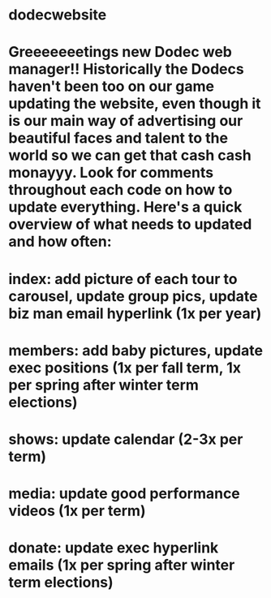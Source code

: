 # dodecwebsite
# Greeeeeeetings new Dodec web manager!! Historically the Dodecs haven't been too on our game updating the website, even though it is our main way of advertising our beautiful faces and talent to the world so we can get that cash cash monayyy.  Look for comments throughout each code on how to update everything.  Here's a quick overview of what needs to updated and how often:
# index: add picture of each tour to carousel, update group pics, update biz man email hyperlink (1x per year)
# members: add baby pictures, update exec positions (1x per fall term, 1x per spring after winter term elections)
# shows: update calendar (2-3x per term)
# media: update good performance videos (1x per term)
# donate: update exec hyperlink emails (1x per spring after winter term elections)
